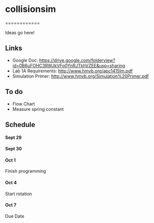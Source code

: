 # collisionsim
============

Ideas go here!

## Links
- Google Doc: https://drive.google.com/folderview?id=0B6uFOHC3RWJkVFo0YnRJTkhVZEE&usp=sharing
- Lab 1A Requirements: http://www.hmvb.org/apc1415lm.pdf
- Simulation Primer: http://www.hmvb.org/Simulation%20Primer.pdf

## To do
- Flow Chart
- Measure spring constant

## Schedule
#### Sept 29
#### Sept 30
#### Oct 1
Finish programming
#### Oct 4
Start rotation
#### Oct 7
Due Date
